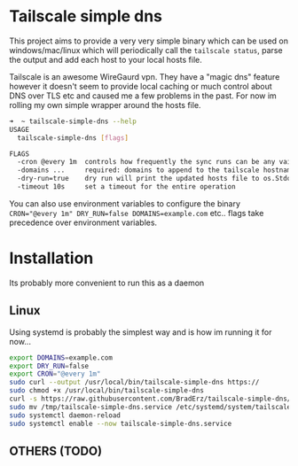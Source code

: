 # Tailscale simple dns

This project aims to provide a very very simple binary which can be used on windows/mac/linux which will periodically 
call the `tailscale status`, parse the output and add each host to your local hosts file.

Tailscale is an awesome WireGaurd vpn. They have a "magic dns" feature however it doesn't seem to provide local caching
or much control about DNS over TLS etc and caused me a few problems in the past. For now im rolling my own simple wrapper around the hosts file.

```bash
➜  ~ tailscale-simple-dns --help
USAGE
  tailscale-simple-dns [flags]

FLAGS
  -cron @every 1m  controls how frequently the sync runs can be any vaild cron experssion
  -domains ...     required: domains to append to the tailscale hostname
  -dry-run=true    dry run will print the updated hosts file to os.Stdout rather than updating /etc/hosts
  -timeout 10s     set a timeout for the entire operation
```

You can also use environment variables to configure the binary `CRON="@every 1m" DRY_RUN=false DOMAINS=example.com` etc.. flags take precedence over environment variables.

# Installation
Its probably more convenient to run this as a daemon  

## Linux
Using systemd is probably the simplest way and is how im running it for now...
```bash
export DOMAINS=example.com
export DRY_RUN=false
export CRON="@every 1m"
sudo curl --output /usr/local/bin/tailscale-simple-dns https://
sudo chmod +x /usr/local/bin/tailscale-simple-dns
curl -s https://raw.githubusercontent.com/BradErz/tailscale-simple-dns/main/init/tailscale-simple-dns.service | envsubst > /tmp/tailscale-simple-dns.service
sudo mv /tmp/tailscale-simple-dns.service /etc/systemd/system/tailscale-simple-dns.service
sudo systemctl daemon-reload
sudo systemctl enable --now tailscale-simple-dns.service
```

## OTHERS (TODO)